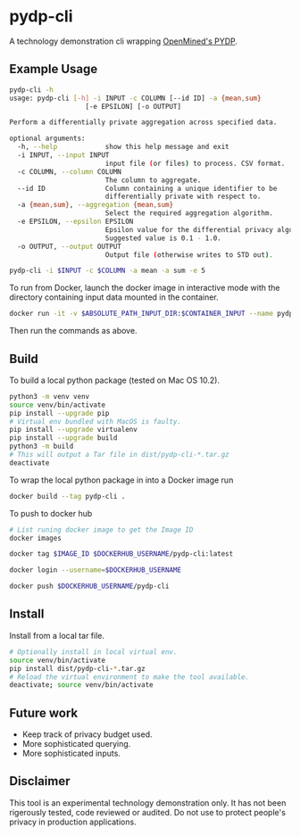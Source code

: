 # pydp-cli
A technology demonstration cli wrapping
[OpenMined's PYDP](https://github.com/OpenMined/PyDP).

## Example Usage

```bash
pydp-cli -h
usage: pydp-cli [-h] -i INPUT -c COLUMN [--id ID] -a {mean,sum}
                   [-e EPSILON] [-o OUTPUT]

Perform a differentially private aggregation across specified data.

optional arguments:
  -h, --help            show this help message and exit
  -i INPUT, --input INPUT
                        input file (or files) to process. CSV format.
  -c COLUMN, --column COLUMN
                        The column to aggregate.
  --id ID               Column containing a unique identifier to be
                        differentially private with respect to.
  -a {mean,sum}, --aggregation {mean,sum}
                        Select the required aggregation algorithm.
  -e EPSILON, --epsilon EPSILON
                        Epsilon value for the differential privacy algo.
                        Suggested value is 0.1 - 1.0.
  -o OUTPUT, --output OUTPUT
                        Output file (otherwise writes to STD out).
```

```bash
pydp-cli -i $INPUT -c $COLUMN -a mean -a sum -e 5
```

To run from Docker, launch the docker image in interactive mode with the
directory containing input data mounted in the container.
```bash
docker run -it -v $ABSOLUTE_PATH_INPUT_DIR:$CONTAINER_INPUT --name pydp-cli pydp-cli
```

Then run the commands as above.

## Build
To build a local python package (tested on Mac OS 10.2).

```bash
python3 -m venv venv
source venv/bin/activate
pip install --upgrade pip
# Virtual env bundled with MacOS is faulty.
pip install --upgrade virtualenv
pip install --upgrade build
python3 -m build
# This will output a Tar file in dist/pydp-cli-*.tar.gz
deactivate
```

To wrap the local python package in into a Docker image run
```bash
docker build --tag pydp-cli .
```

To push to docker hub
```bash
# List runing docker image to get the Image ID
docker images

docker tag $IMAGE_ID $DOCKERHUB_USERNAME/pydp-cli:latest

docker login --username=$DOCKERHUB_USERNAME

docker push $DOCKERHUB_USERNAME/pydp-cli
```

## Install
Install from a local tar file.

```bash
# Optionally install in local virtual env.
source venv/bin/activate
pip install dist/pydp-cli-*.tar.gz
# Reload the virtual environment to make the tool available.
deactivate; source venv/bin/activate
```

## Future work

 *  Keep track of privacy budget used.
 *  More sophisticated querying.
 *  More sophisticated inputs.

## Disclaimer
This tool is an experimental technology demonstration only. It has not been
rigerously tested, code reviewed or audited. Do not use to protect people's
privacy in production applications.
